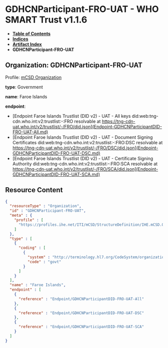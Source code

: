 # GDHCNParticipant-FRO-UAT - WHO SMART Trust v1.1.6

* [**Table of Contents**](toc.md)
* [**Indices**](indices.md)
* [**Artifact Index**](artifacts.md)
* **GDHCNParticipant-FRO-UAT**

## Organization: GDHCNParticipant-FRO-UAT

Profile: [mCSD Organization](https://profiles.ihe.net/ITI/mCSD/4.0.0/StructureDefinition-IHE.mCSD.Organization.html)

**type**: Government

**name**: Faroe Islands

**endpoint**: 

* [Endpoint Faroe Islands Trustlist (DID v2) - UAT - All keys did:web:tng-cdn.who.int:v2:trustlist:-:FRO resolvable at https://tng-cdn-uat.who.int/v2/trustlist/-/FRO/did.json](Endpoint-GDHCNParticipantDID-FRO-UAT-All.md)
* [Endpoint Faroe Islands Trustlist (DID v2) - UAT - Document Signing Certificates did:web:tng-cdn.who.int:v2:trustlist:-:FRO:DSC resolvable at https://tng-cdn-uat.who.int/v2/trustlist/-/FRO/DSC/did.json](Endpoint-GDHCNParticipantDID-FRO-UAT-DSC.md)
* [Endpoint Faroe Islands Trustlist (DID v2) - UAT - Certificate Signing Authority did:web:tng-cdn.who.int:v2:trustlist:-:FRO:SCA resolvable at https://tng-cdn-uat.who.int/v2/trustlist/-/FRO/SCA/did.json](Endpoint-GDHCNParticipantDID-FRO-UAT-SCA.md)



## Resource Content

```json
{
  "resourceType" : "Organization",
  "id" : "GDHCNParticipant-FRO-UAT",
  "meta" : {
    "profile" : [
      "https://profiles.ihe.net/ITI/mCSD/StructureDefinition/IHE.mCSD.Organization"
    ]
  },
  "type" : [
    {
      "coding" : [
        {
          "system" : "http://terminology.hl7.org/CodeSystem/organization-type",
          "code" : "govt"
        }
      ]
    }
  ],
  "name" : "Faroe Islands",
  "endpoint" : [
    {
      "reference" : "Endpoint/GDHCNParticipantDID-FRO-UAT-All"
    },
    {
      "reference" : "Endpoint/GDHCNParticipantDID-FRO-UAT-DSC"
    },
    {
      "reference" : "Endpoint/GDHCNParticipantDID-FRO-UAT-SCA"
    }
  ]
}

```
